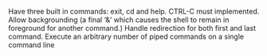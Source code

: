 Have three built in commands: exit, cd and help.
CTRL-C must implemented.
Allow backgrounding (a final ‘&’ which causes the shell to remain in foreground for another command.)
Handle redirection for both first and last command.
Execute an arbitrary number of piped commands on a single command line
